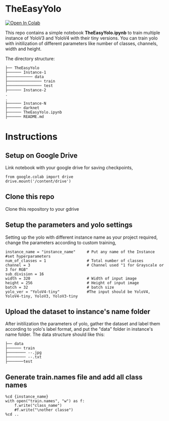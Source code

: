 # TheEasyYolo

[![Open In Colab](https://colab.research.google.com/assets/colab-badge.svg)](https://colab.research.google.com/drive/1brPZDy_yVDo38ixxpI6iSu7V4fj82Ohq?usp=sharing)

This repo contains a simple notebook **TheEasyYolo.ipynb** to train multiple instance of YoloV3 and YoloV4 with their tiny versions. You can train yolo with initilization of  different parameters like number of classes, channels, width and height. 

The directory structure:
    
    ├── TheEasyYolo
    ├────── Instance-1
    ├─────────── data
    ├─────────────── train
    ├─────────────── test
    ├────── Instance-2
    .
    .
    ├────── Instance-N
    ├────── darknet
    ├────── TheEasyYolo.ipynb
    ├────── README.md
    

# Instructions
## Setup on Google Drive
Link notebook with your google drive for saving checkpoints,
 ```
 from google.colab import drive
 drive.mount('/content/drive')
 ```

## Clone this repo
Clone this repository to your gdrive

## Setup the parameters and yolo settings
Setting up the yolo with different instance name as your project required, change the parameters according to custom training, 

```
instance_name = "instance_name"     # Put any name of the Instance 
#set hyperparameters
num_of_classes = 1                  # Total number of classes 
channel = 3                         # Channel used "1 for Grayscale or 3 for RGB"
sub_division = 16            
width = 320                         # Width of input image
height = 256                        # Height of input image
batch = 32                          # batch size
yolo_ver = "YoloV4-tiny"            #The input should be YoloV4, YoloV4-tiny, YoloV3, YoloV3-tiny

```



## Upload the dataset to instance's name folder
After initilization the parameters of yolo, gather the dataset and label them according to yolo's label format, and put the "data" folder in instance's name folder.
The data structure should like this:
  
    ├── data
    ├────── train
    ├──────── --.jpg
    ├──────── --.txt
    ├───────test
    
    


## Generate train.names file and add all class names
```
%cd {instance_name}
with open("train.names", "w") as f:   
    f.write("class_name")
    #f.write("\nother classe")
%cd ..
```

